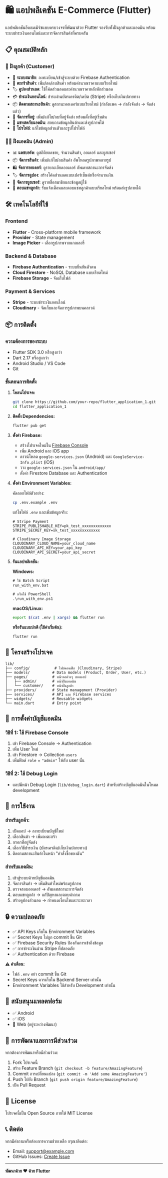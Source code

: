 # 🛍️ แอปพลิเคชัน E-Commerce (Flutter)

แอปพลิเคชันอีคอมเมิร์ซแบบครบวงจรที่พัฒนาด้วย Flutter รองรับทั้งฝั่งลูกค้าและแอดมิน พร้อมระบบชำระเงินออนไลน์และการจัดการสินค้าที่ครบครัน

## 📋 คุณสมบัติหลัก

### 👥 ฝั่งลูกค้า (Customer)
- 🔐 **ระบบสมาชิก**: ลงทะเบียน/เข้าสู่ระบบด้วย Firebase Authentication
- 🛒 **ตะกร้าสินค้า**: เพิ่ม/ลด/ลบสินค้า พร้อมคำนวณราคาแบบเรียลไทม์
- 🏷️ **คูปองส่วนลด**: ใช้โค้ดส่วนลดและคำนวณราคาหลังหักส่วนลด
- 💳 **ชำระเงินออนไลน์**: ชำระผ่านบัตรเครดิต/เดบิต (Stripe) หรือเก็บเงินปลายทาง
- 📦 **ติดตามสถานะสินค้า**: ดูสถานะออเดอร์แบบเรียลไทม์ (กำลังแพค → กำลังจัดส่ง → จัดส่งแล้ว)
- 📍 **จัดการที่อยู่**: เพิ่ม/แก้ไข/ลบที่อยู่จัดส่ง พร้อมตั้งที่อยู่เริ่มต้น
- 💬 **แชทสดกับแอดมิน**: สอบถามข้อมูลสินค้าและส่งรูปภาพได้
- 👤 **โปรไฟล์**: แก้ไขข้อมูลส่วนตัวและรูปโปรไฟล์

### 👨‍💼 ฝั่งแอดมิน (Admin)
- 📊 **แดชบอร์ด**: ดูสถิติยอดขาย, จำนวนสินค้า, ออเดอร์ และยูสเซอร์
- 📦 **จัดการสินค้า**: เพิ่ม/แก้ไข/ลบสินค้า อัพโหลดรูปภาพหลายรูป
- 🛍️ **จัดการออเดอร์**: ดูรายละเอียดออเดอร์ อัพเดทสถานะการจัดส่ง
- 🏷️ **จัดการคูปอง**: สร้างโค้ดส่วนลดแบบเปอร์เซ็นต์หรือจำนวนเงิน
- 👥 **จัดการยูสเซอร์**: ดูรายชื่อสมาชิกและข้อมูลผู้ใช้
- 💬 **ตอบแชทลูกค้า**: รับแจ้งเตือนและตอบแชทลูกค้าแบบเรียลไทม์ พร้อมส่งรูปภาพได้

## 🛠️ เทคโนโลยีที่ใช้

### Frontend
- **Flutter** - Cross-platform mobile framework
- **Provider** - State management
- **Image Picker** - เลือกรูปภาพจากแกลเลอรี่

### Backend & Database
- **Firebase Authentication** - ระบบยืนยันตัวตน
- **Cloud Firestore** - NoSQL Database แบบเรียลไทม์
- **Firebase Storage** - จัดเก็บไฟล์

### Payment & Services
- **Stripe** - ระบบชำระเงินออนไลน์
- **Cloudinary** - จัดเก็บและจัดการรูปภาพบนคลาวด์

## 📦 การติดตั้ง

### ความต้องการของระบบ
- Flutter SDK 3.0 หรือสูงกว่า
- Dart 2.17 หรือสูงกว่า
- Android Studio / VS Code
- Git

### ขั้นตอนการติดตั้ง

1. **โคลนโปรเจค:**
   ```bash
   git clone https://github.com/your-repo/flutter_application_1.git
   cd flutter_application_1
   ```

2. **ติดตั้ง Dependencies:**
   ```bash
   flutter pub get
   ```

3. **ตั้งค่า Firebase:**
   - สร้างโปรเจคใหม่ใน [Firebase Console](https://console.firebase.google.com/)
   - เพิ่ม Android และ iOS app
   - ดาวน์โหลด `google-services.json` (Android) และ `GoogleService-Info.plist` (iOS)
   - วาง `google-services.json` ใน `android/app/`
   - ตั้งค่า Firestore Database และ Authentication

4. **ตั้งค่า Environment Variables:**
   
   คัดลอกไฟล์ตัวอย่าง:
   ```bash
   cp .env.example .env
   ```

   แก้ไขไฟล์ `.env` และเพิ่มข้อมูลจริง:
   ```env
   # Stripe Payment
   STRIPE_PUBLISHABLE_KEY=pk_test_xxxxxxxxxxxxx
   STRIPE_SECRET_KEY=sk_test_xxxxxxxxxxxxx

   # Cloudinary Image Storage
   CLOUDINARY_CLOUD_NAME=your_cloud_name
   CLOUDINARY_API_KEY=your_api_key
   CLOUDINARY_API_SECRET=your_api_secret
   ```

5. **รันแอปพลิเคชัน:**

   **Windows:**
   ```cmd
   # ใช้ Batch Script
   run_with_env.bat

   # หรือใช้ PowerShell
   .\run_with_env.ps1
   ```

   **macOS/Linux:**
   ```bash
   export $(cat .env | xargs) && flutter run
   ```

   **หรือรันแบบปกติ (ใช้ค่าเริ่มต้น):**
   ```bash
   flutter run
   ```

## 📁 โครงสร้างโปรเจค

```
lib/
├── config/           # ไฟล์คอนฟิก (Cloudinary, Stripe)
├── models/          # Data models (Product, Order, User, etc.)
├── pages/           # หน้าจอต่างๆ ของแอป
│   ├── admin/       # หน้าฝั่งแอดมิน
│   └── customer/    # หน้าฝั่งลูกค้า
├── providers/       # State management (Provider)
├── services/        # API และ Firebase services
├── widgets/         # Reusable widgets
└── main.dart        # Entry point
```

## 🔐 การตั้งค่าบัญชีแอดมิน

### วิธีที่ 1: ใช้ Firebase Console
1. เข้า Firebase Console → Authentication
2. เพิ่ม User ใหม่
3. เข้า Firestore → Collection `users`
4. เพิ่มฟิลด์ `role` = `"admin"` ให้กับ user นั้น

### วิธีที่ 2: ใช้ Debug Login
- แอปมีหน้า Debug Login (`lib/debug_login.dart`) สำหรับสร้างบัญชีแอดมินในโหมด development

## 🚀 การใช้งาน

### สำหรับลูกค้า:
1. เปิดแอป → ลงทะเบียนบัญชีใหม่
2. เลือกสินค้า → เพิ่มลงตะกร้า
3. กรอกที่อยู่จัดส่ง
4. เลือกวิธีชำระเงิน (บัตรเครดิต/เก็บเงินปลายทาง)
5. ติดตามสถานะสินค้าในหน้า "คำสั่งซื้อของฉัน"

### สำหรับแอดมิน:
1. เข้าสู่ระบบด้วยบัญชีแอดมิน
2. จัดการสินค้า → เพิ่มสินค้าใหม่พร้อมรูปภาพ
3. ตรวจสอบออเดอร์ → อัพเดทสถานะการจัดส่ง
4. ตอบแชทลูกค้า → แก้ปัญหาและตอบคำถาม
5. สร้างคูปองส่วนลด → กำหนดเงื่อนไขและระยะเวลา

## 🔒 ความปลอดภัย

- ✅ API Keys เก็บใน Environment Variables
- ✅ Secret Keys ไม่ถูก commit ขึ้น Git
- ✅ Firebase Security Rules ป้องกันการเข้าถึงข้อมูล
- ✅ การชำระเงินผ่าน Stripe ที่ปลอดภัย
- ✅ Authentication ด้วย Firebase

**⚠️ คำเตือน:**
- ไฟล์ `.env` อย่า commit ขึ้น Git
- Secret Keys ควรเก็บใน Backend Server เท่านั้น
- Environment Variables ใช้สำหรับ Development เท่านั้น

## 📱 สนับสนุนแพลตฟอร์ม

- ✅ Android
- ✅ iOS
- 🚧 Web (อยู่ระหว่างพัฒนา)

## 🤝 การพัฒนาและการมีส่วนร่วม

หากต้องการพัฒนาหรือมีส่วนร่วม:

1. Fork โปรเจคนี้
2. สร้าง Feature Branch (`git checkout -b feature/AmazingFeature`)
3. Commit การเปลี่ยนแปลง (`git commit -m 'Add some AmazingFeature'`)
4. Push ไปยัง Branch (`git push origin feature/AmazingFeature`)
5. เปิด Pull Request

## 📄 License

โปรเจคนี้เป็น Open Source ภายใต้ MIT License

## 📞 ติดต่อ

หากมีคำถามหรือต้องการความช่วยเหลือ กรุณาติดต่อ:
- Email: support@example.com
- GitHub Issues: [Create Issue](https://github.com/your-repo/issues)

---

**พัฒนาด้วย ❤️ ด้วย Flutter**
